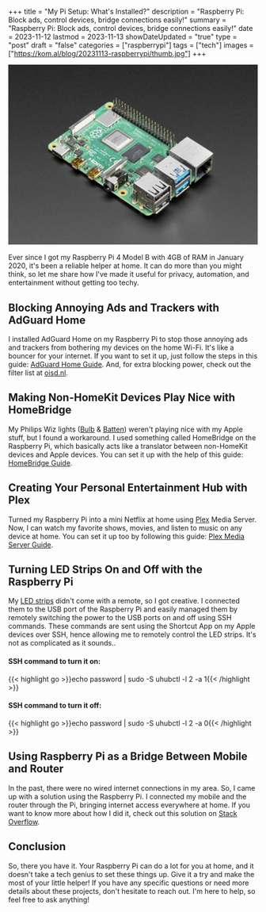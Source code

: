 +++
title = "My Pi Setup: What's Installed?"
description = "Raspberry Pi: Block ads, control devices, bridge connections easily!"
summary = "Raspberry Pi: Block ads, control devices, bridge connections easily!"
date = 2023-11-12
lastmod = 2023-11-13
showDateUpdated = "true"
type = "post"
draft = "false"
categories = ["raspberrypi"]
tags = ["tech"]
images = ["https://kom.al/blog/20231113-raspberrypi/thumb.jpg"]
+++

![](thumb.jpg)

Ever since I got my Raspberry Pi 4 Model B with 4GB of RAM in January 2020, it's been a reliable helper at home. It can do more than you might think, so let me share how I've made it useful for privacy, automation, and entertainment without getting too techy.

## Blocking Annoying Ads and Trackers with AdGuard Home
I installed AdGuard Home on my Raspberry Pi to stop those annoying ads and trackers from bothering my devices on the home Wi-Fi. It's like a bouncer for your internet. If you want to set it up, just follow the steps in this guide: [AdGuard Home Guide](https://pimylifeup.com/raspberry-pi-adguard-home/). And, for extra blocking power, check out the filter list at [oisd.nl](https://oisd.nl/).

## Making Non-HomeKit Devices Play Nice with HomeBridge
My Philips Wiz lights ([Bulb](https://amzn.eu/d/g5PahRL) & [Batten](https://amzn.eu/d/3323rph)) weren't playing nice with my Apple stuff, but I found a workaround. I used something called HomeBridge on the Raspberry Pi, which basically acts like a translator between non-HomeKit devices and Apple devices. You can set it up with the help of this guide: [HomeBridge Guide](https://pimylifeup.com/raspberry-pi-homebridge/).

## Creating Your Personal Entertainment Hub with Plex
Turned my Raspberry Pi into a mini Netflix at home using [Plex](https://plex.tv) Media Server. Now, I can watch my favorite shows, movies, and listen to music on any device at home. You can set it up too by following this guide: [Plex Media Server Guide](https://pimylifeup.com/raspberry-pi-plex-server/).

## Turning LED Strips On and Off with the Raspberry Pi
My [LED strips](https://amzn.eu/d/fOHDthp) didn't come with a remote, so I got creative. I connected them to the USB port of the Raspberry Pi and easily managed them by remotely switching the power to the USB ports on and off using SSH commands. These commands are sent using the Shortcut App on my Apple devices over SSH, hence allowing me to remotely control the LED strips. It's not as complicated as it sounds..

#### SSH command to turn it on:
{{< highlight go >}}echo password | sudo -S uhubctl -l 2 -a 1{{< /highlight >}}
#### SSH command to turn it off:
{{< highlight go >}}echo password | sudo -S uhubctl -l 2 -a 0{{< /highlight >}}

## Using Raspberry Pi as a Bridge Between Mobile and Router
In the past, there were no wired internet connections in my area. So, I came up with a solution using the Raspberry Pi. I connected my mobile and the router through the Pi, bringing internet access everywhere at home. If you want to know more about how I did it, check out this solution on [Stack Overflow](https://stackoverflow.com/q/41766414).

## Conclusion
So, there you have it. Your Raspberry Pi can do a lot for you at home, and it doesn't take a tech genius to set these things up. Give it a try and make the most of your little helper! If you have any specific questions or need more details about these projects, don't hesitate to reach out. I'm here to help, so feel free to ask anything!